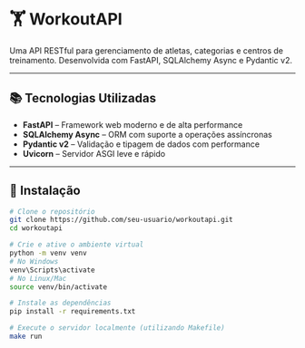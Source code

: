 # 🏋️ WorkoutAPI

Uma API RESTful para gerenciamento de atletas, categorias e centros de treinamento. Desenvolvida com FastAPI, SQLAlchemy Async e Pydantic v2.

---

## 📚 Tecnologias Utilizadas

- **FastAPI** – Framework web moderno e de alta performance
- **SQLAlchemy Async** – ORM com suporte a operações assíncronas
- **Pydantic v2** – Validação e tipagem de dados com performance
- **Uvicorn** – Servidor ASGI leve e rápido

---

## 🚀 Instalação

```bash
# Clone o repositório
git clone https://github.com/seu-usuario/workoutapi.git
cd workoutapi

# Crie e ative o ambiente virtual
python -m venv venv
# No Windows
venv\Scripts\activate
# No Linux/Mac
source venv/bin/activate

# Instale as dependências
pip install -r requirements.txt

# Execute o servidor localmente (utilizando Makefile)
make run
```
